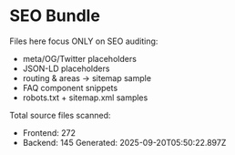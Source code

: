 # SEO Bundle
Files here focus ONLY on SEO auditing:
- meta/OG/Twitter placeholders
- JSON-LD placeholders
- routing & areas → sitemap sample
- FAQ component snippets
- robots.txt + sitemap.xml samples

Total source files scanned:
- Frontend: 272
- Backend:  145
Generated: 2025-09-20T05:50:22.897Z
